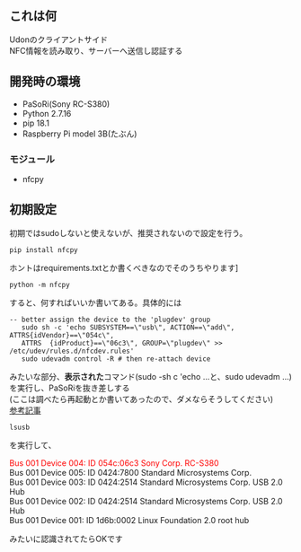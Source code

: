 ## これは何
Udonのクライアントサイド  
NFC情報を読み取り、サーバーへ送信し認証する
## 開発時の環境
- PaSoRi(Sony RC-S380)
- Python 2.7.16
- pip 18.1
- Raspberry Pi model 3B(たぶん)
### モジュール
- nfcpy
## 初期設定
初期ではsudoしないと使えないが、推奨されないので設定を行う。
```
pip install nfcpy
```
ホントはrequirements.txtとか書くべきなのでそのうちやります]

```
python -m nfcpy
```
すると、何すればいいか書いてある。具体的には
```
-- better assign the device to the 'plugdev' group  
   sudo sh -c 'echo SUBSYSTEM==\"usb\", ACTION==\"add\", ATTRS{idVendor}==\"054c\",   
   ATTRS  {idProduct}==\"06c3\", GROUP=\"plugdev\" >> /etc/udev/rules.d/nfcdev.rules'  
   sudo udevadm control -R # then re-attach device  
```
みたいな部分、**表示された**コマンド(sudo -sh c 'echo ...と、sudo udevadm ...)を実行し、PaSoRiを抜き差しする  
(ここは調べたら再起動とか書いてあったので、ダメならそうしてください)  
[参考記事](https://qiita.com/irutack/items/61a783eb9d5c78d5a3f6)

```
lsusb
```
を実行して、

  <span style="color:red">Bus 001 Device 004: ID 054c:06c3 Sony Corp. RC-S380</span>  
  Bus 001 Device 005: ID 0424:7800 Standard Microsystems Corp.   
  Bus 001 Device 003: ID 0424:2514 Standard Microsystems Corp. USB 2.0 Hub  
  Bus 001 Device 002: ID 0424:2514 Standard Microsystems Corp. USB 2.0 Hub  
  Bus 001 Device 001: ID 1d6b:0002 Linux Foundation 2.0 root hub  

みたいに認識されてたらOKです